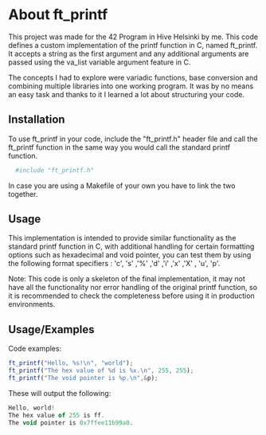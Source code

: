 
# About ft_printf

This project was made for the 42 Program in Hive Helsinki by me. 
This code defines a custom implementation of the printf function in C, named ft_printf. It accepts a string as the first argument and any additional arguments are passed using the va_list variable argument feature in C.

The concepts I had to explore were variadic functions, base conversion
and combining multiple libraries into one working program. It was by no
means an easy task and thanks to it I learned a lot about structuring your
code. 


## Installation

To use ft_printf in your code, include the "ft_printf.h" header file and call the ft_printf function in the same way you would call the standard printf function.

```bash
  #include "ft_printf.h"
```
In case you are using a Makefile of your own you have to link the two together.
## Usage

This implementation is intended to provide similar functionality as the standard printf function in C, with additional handling for certain formatting options such as hexadecimal and void pointer, you can test them by using the following format specifiers : 'c', 's' ,'%' ,'d' ,'i' ,'x' ,'X' , 'u', 'p'.

Note: This code is only a skeleton of the final implementation, it may not have all the functionality nor error handling of the original printf function, so it is recommended to check the completeness before using it in production environments.


## Usage/Examples

Code examples: 
```javascript
ft_printf("Hello, %s!\n", "world");
ft_printf("The hex value of %d is %x.\n", 255, 255);
ft_printf("The void pointer is %p.\n",&p);

```
These will output the following: 
```javascript
Hello, world!
The hex value of 255 is ff.
The void pointer is 0x7ffee11b99a0.

```